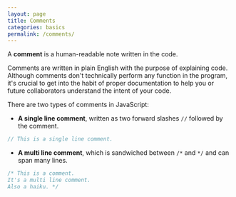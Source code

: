 ```yaml
---
layout: page
title: Comments
categories: basics
permalink: /comments/
---
```


A **comment** is a human-readable note written in the code.

Comments are written in plain English with the purpose of explaining code. Although comments don't technically perform any function in the program, it's crucial to get into the habit of proper documentation to help you or future collaborators understand the intent of your code.

There are two types of comments in JavaScript:

- **A single line comment**, written as two forward slashes `//` followed by the comment.

```js
// This is a single line comment.
```

- **A multi line comment**, which is sandwiched between `/*` and `*/` and can span many lines.

```js
/* This is a comment.
It's a multi line comment.
Also a haiku. */
```
